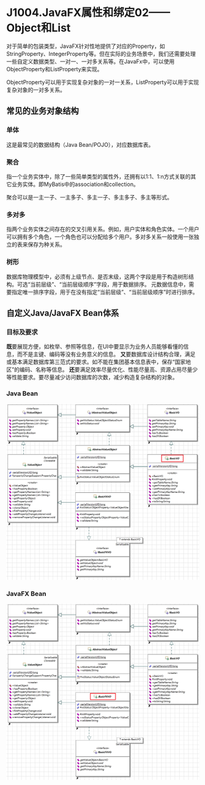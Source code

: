 # J1004.JavaFX属性和绑定02—— Object和List

对于简单的包装类型，JavaFX针对性地提供了对应的Property，如StringProperty、IntegerProperty等。但在实际的业务场景中，我们还需要处理一些自定义数据类型、一对一、一对多关系等。在JavaFx中，可以使用ObjectProperty和ListProperty来实现。

 ObjectProperty可以用于实现复杂对象的一对一关系，ListProperty可以用于实现复杂对象的一对多关系。

## 常见的业务对象结构

### 单体

这是最常见的数据结构（Java Bean/POJO），对应数据库表。

### 聚合

指一个业务实体中，除了一些简单类型的属性外，还拥有以1:1、1:n方式关联的其它业务实体。即MyBatis中的association和collection。

聚合可以是一主一子、一主多子、多主一子、多主多子、多主等形式。

### 多对多

指两个业务实体之间存在的交叉引用关系。例如，用户实体和角色实体。一个用户可以拥有多个角色，一个角色也可以分配给多个用户。多对多关系一般使用一张独立的表来保存为种关系。

### 树形

数据库物理模型中，必须有上级节点、是否末级，这两个字段是用于构造树形结构。可选“当前层级”、“当前层级顺序”字段，用于数据排序。
元数据信息中，需要指定唯一排序字段，用于在没有指定“当前层级”、“当前层级顺序”时进行排序。

## 自定义Java/JavaFX Bean体系

### 目标及要求

**既**要展现方便，如枚举、参照等信息，在UI中要显示为业务人员能够看懂的信息，而不是主键、编码等没有业务意义的信息。
**又**要数据库设计结构合理，满足或基本满足数据库第三范式的要求。如不能在集团基本信息表中，保存“国家地区”的编码、名称等信息。
**还**要满足效率尽量优化、性能尽量高、资源占用尽量少等性能要求。要尽量减少访问数据库的次数，减少构造复杂结构的对象。

### Java Bean

![J1004](j1004/vo01.png)

### JavaFX Bean

![J1004](j1004/fxvo01.png)
